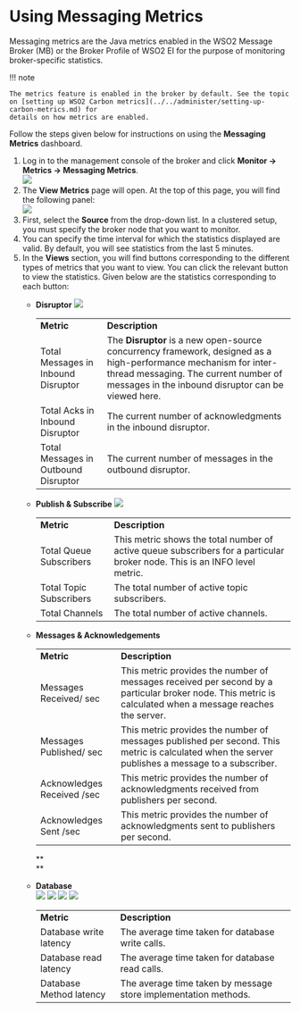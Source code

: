 # Using Messaging Metrics

Messaging metrics are the Java metrics enabled in the WSO2 Message
Broker (MB) or the Broker Profile of WSO2 EI for the purpose of
monitoring broker-specific statistics.

!!! note
    
    The metrics feature is enabled in the broker by default. See the topic
    on [setting up WSO2 Carbon metrics](../../administer/setting-up-carbon-metrics.md) for
    details on how metrics are enabled.
    

Follow the steps given below for instructions on using the **Messaging
Metrics** dashboard.

1.  Log in to the management console of the broker and click **Monitor
    -\> Metrics -\> Messaging Metrics**.  
    ![](../assets/img/87694058/87694050.png)
2.  The **View Metrics** page will open. At the top of this page, you
    will find the following panel:  
    ![](../assets/img/87694058/87694057.png)
3.  First, select the **Source** from the drop-down list. In a clustered
    setup, you must specify the broker node that you want to monitor.
4.  You can specify the time interval for which the statistics displayed
    are valid. By default, you will see statistics from the last 5
    minutes.
5.  In the **Views** section, you will find buttons corresponding to the
    different types of metrics that you want to view. You can click the
    relevant button to view the statistics. Given below are the
    statistics corresponding to each button:  
    -   **Disruptor**
        ![](../assets/img/87694058/87694056.png)

        |                                      |                                                                                                                                                                                                                |
        |--------------------------------------|----------------------------------------------------------------------------------------------------------------------------------------------------------------------------------------------------------------|
        | **Metric**                           | **Description**                                                                                                                                                                                                |
        | Total Messages in Inbound Disruptor  | The **Disruptor** is a new open-source concurrency framework, designed as a high-performance mechanism for inter-thread messaging. The current number of messages in the inbound disruptor can be viewed here. |
        | Total Acks in Inbound Disruptor      | The current number of acknowledgments in the inbound disruptor.                                                                                                                                                |
        | Total Messages in Outbound Disruptor | The current number of messages in the outbound disruptor.                                                                                                                                                      |

          

    -   **Publish & Subscribe**
        ![](../assets/img/87694058/87694055.png)

        |                         |                                                                                                                            |
        |-------------------------|----------------------------------------------------------------------------------------------------------------------------|
        | **Metric**              | **Description**                                                                                                            |
        | Total Queue Subscribers | This metric shows the total number of active queue subscribers for a particular broker node. This is an INFO level metric. |
        | Total Topic Subscribers | The total number of active topic subscribers.                                                                              |
        | Total Channels          | The total number of active channels.                                                                                       |

          

    -   **Messages & Acknowledgements**
          

        |                            |                                                                                                                                                           |
        |----------------------------|-----------------------------------------------------------------------------------------------------------------------------------------------------------|
        | **Metric**                 | **Description**                                                                                                                                           |
        | Messages Received/ sec     | This metric provides the number of messages received per second by a particular broker node. This metric is calculated when a message reaches the server. |
        | Messages Published/ sec    | This metric provides the number of messages published per second. This metric is calculated when the server publishes a message to a subscriber.          |
        | Acknowledges Received /sec | This metric provides the number of acknowledgments received from publishers per second.                                                                   |
        | Acknowledges Sent /sec     | This metric provides the number of acknowledgments sent to publishers per second.                                                                         |

          

        **  
        **
    -   **Database**  
        ![](../assets/img/87694058/87694051.png)
        ![](../assets/img/87694058/87694052.png)
        ![](../assets/img/87694058/87694053.png)
        ![](../assets/img/87694058/87694054.png)

        |                         |                                                                 |
        |-------------------------|-----------------------------------------------------------------|
        | **Metric**              | **Description**                                                 |
        | Database write latency  | The average time taken for database write calls.                |
        | Database read latency   | The average time taken for database read calls.                 |
        | Database Method latency | The average time taken by message store implementation methods. |
